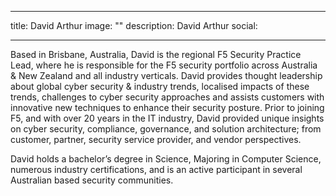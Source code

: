 
---
title: David Arthur
image: ""
description: David Arthur
social:

---

Based in Brisbane, Australia, David is the regional F5 Security Practice Lead, where he is responsible for the F5 security portfolio across Australia & New Zealand and all industry verticals. David provides thought leadership about global cyber security & industry trends, localised impacts of these trends, challenges to cyber security approaches and assists customers with innovative new techniques to enhance their security posture.
Prior to joining F5, and with over 20 years in the IT industry, David provided unique insights on cyber security, compliance, governance, and solution architecture; from customer, partner, security service provider, and vendor perspectives.

David holds a bachelor’s degree in Science, Majoring in Computer Science, numerous industry certifications, and is an active participant in several Australian based security communities.